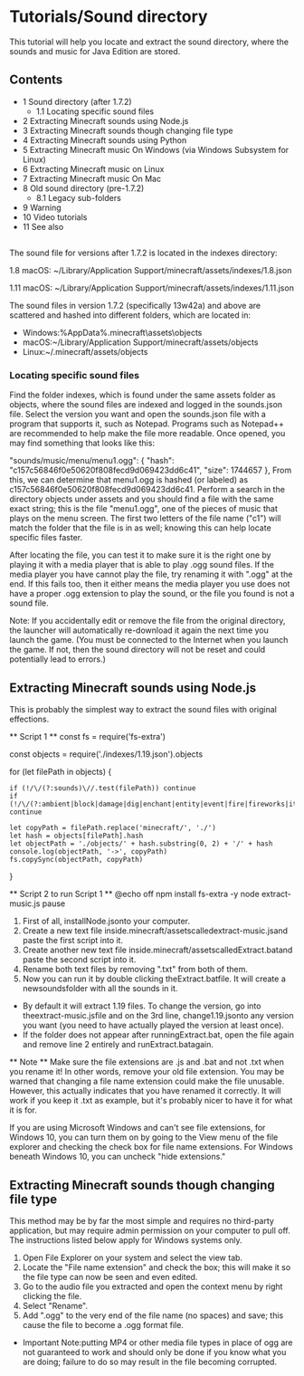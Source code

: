# Tutorials/Sound directory
This tutorial will help you locate and extract the sound directory, where the sounds and music for Java Edition are stored.

## Contents
- 1 Sound directory (after 1.7.2)
	- 1.1 Locating specific sound files
- 2 Extracting Minecraft sounds using Node.js
- 3 Extracting Minecraft sounds though changing file type
- 4 Extracting Minecraft sounds using Python
- 5 Extracting Minecraft music On Windows (via Windows Subsystem for Linux)
- 6 Extracting Minecraft music on Linux
- 7 Extracting Minecraft music On Mac
- 8 Old sound directory (pre-1.7.2)
	- 8.1 Legacy sub-folders
- 9 Warning
- 10 Video tutorials
- 11 See also

## 
The sound file for versions after 1.7.2 is located in the indexes directory:

1.8 macOS: ~/Library/Application Support/minecraft/assets/indexes/1.8.json

1.11 macOS: ~/Library/Application Support/minecraft/assets/indexes/1.11.json

The sound files in version 1.7.2 (specifically 13w42a) and above are scattered and hashed into different folders, which are located in:

- Windows:%AppData%\.minecraft\assets\objects
- macOS:~/Library/Application Support/minecraft/assets/objects
- Linux:~/.minecraft/assets/objects

### Locating specific sound files
Find the folder indexes, which is found under the same assets folder as objects, where the sound files are indexed and logged in the sounds.json file. Select the version you want and open the sounds.json file with a program that supports it, such as Notepad. Programs such as Notepad++ are recommended to help make the file more readable. Once opened, you may find something that looks like this:

"sounds/music/menu/menu1.ogg": {
    "hash": "c157c56846f0e50620f808fecd9d069423dd6c41",
    "size": 1744657
},
From this, we can determine that menu1.ogg is hashed (or labeled) as c157c56846f0e50620f808fecd9d069423dd6c41. Perform a search in the directory objects under assets and you should find a file with the same exact string; this is the file "menu1.ogg", one of the pieces of music that plays on the menu screen. The first two letters of the file name ("c1") will match the folder that the file is in as well; knowing this can help locate specific files faster.

After locating the file, you can test it to make sure it is the right one by playing it with a media player that is able to play .ogg sound files. If the media player you have cannot play the file, try renaming it with ".ogg" at the end. If this fails too, then it either means the media player you use does not have a proper .ogg extension to play the sound, or the file you found is not a sound file.

Note: If you accidentally edit or remove the file from the original directory, the launcher will automatically re-download it again the next time you launch the game. (You must be connected to the Internet when you launch the game. If not, then the sound directory will not be reset and could potentially lead to errors.)

## Extracting Minecraft sounds using Node.js
This is probably the simplest way to extract the sound files with original effections.

** Script 1 **
const fs = require('fs-extra')

const objects = require('./indexes/1.19.json').objects

for (let filePath in objects) {

	if (!/\/(?:sounds)\//.test(filePath)) continue
	if (!/\/(?:ambient|block|damage|dig|enchant|entity|event|fire|fireworks|item|liquid|minecart|mob|music|note|portal|random|records|step|title|ui)\//.test(filePath)) continue
	  
	let copyPath = filePath.replace('minecraft/', './')
	let hash = objects[filePath].hash
	let objectPath = './objects/' + hash.substring(0, 2) + '/' + hash
	console.log(objectPath, '->', copyPath)
	fs.copySync(objectPath, copyPath)
}

** Script 2 to run Script 1 **
@echo off
npm install fs-extra -y
node extract-music.js
pause

1. First of all, installNode.jsonto your computer.
2. Create a new text file inside.minecraft/assetscalledextract-music.jsand paste the first script into it.
3. Create another new text file inside.minecraft/assetscalledExtract.batand paste the second script into it.
4. Rename both text files by removing ".txt" from both of them.
5. Now you can run it by double clicking theExtract.batfile. It will create a newsoundsfolder with all the sounds in it.

- By default it will extract 1.19 files. To change the version, go into theextract-music.jsfile and on the 3rd line, change1.19.jsonto any version you want (you need to have actually played the version at least once).
- If the folder does not appear after runningExtract.bat, open the file again and remove line 2 entirely and runExtract.batagain.

** Note **
Make sure the file extensions are .js and .bat and not .txt when you rename it! In other words, remove your old file extension. You may be warned that changing a file name extension could make the file unusable. However, this actually indicates that you have renamed it correctly. It will work if you keep it .txt as example, but it's probably nicer to have it for what it is for.

If you are using Microsoft Windows and can't see file extensions, for Windows 10, you can turn them on by going to the View menu of the file explorer and checking the check box for file name extensions. For Windows beneath Windows 10, you can uncheck "hide extensions."




## Extracting Minecraft sounds though changing file type
This method may be by far the most simple and requires no third-party application, but may require admin permission on your computer to pull off. The instructions listed below apply for Windows systems only.

1. Open File Explorer on your system and select the view tab.
2. Locate the "File name extension" and check the box; this will make it so the file type can now be seen and even edited.
3. Go to the audio file you extracted and open the context menu by right clicking the file.
4. Select "Rename".
5. Add ".ogg" to the very end of the file name (no spaces) and save; this cause the file to become a .ogg format file.

- Important Note:putting MP4 or other media file types in place of ogg are not guaranteed to work and should only be done if you know what you are doing; failure to do so may result in the file becoming corrupted.

